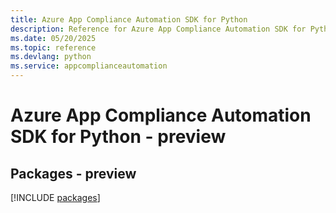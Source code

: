 ```yaml
---
title: Azure App Compliance Automation SDK for Python
description: Reference for Azure App Compliance Automation SDK for Python
ms.date: 05/20/2025
ms.topic: reference
ms.devlang: python
ms.service: appcomplianceautomation
---
```

# Azure App Compliance Automation SDK for Python - preview
## Packages - preview
[!INCLUDE [packages](app-compliance-automation-index.md)]